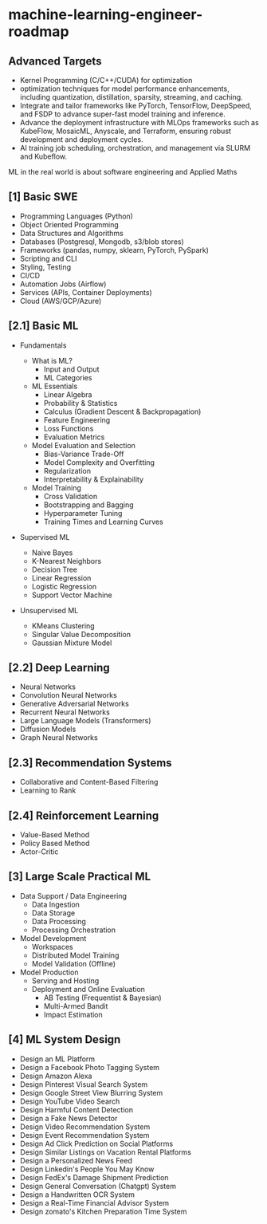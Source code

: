 # machine-learning-engineer-roadmap

## Advanced Targets
- Kernel Programming (C/C++/CUDA) for optimization
- optimization techniques for model performance enhancements, including quantization, distillation, sparsity, streaming, and caching.
- Integrate and tailor frameworks like PyTorch, TensorFlow, DeepSpeed, and FSDP to advance super-fast model training and inference.
- Advance the deployment infrastructure with MLOps frameworks such as KubeFlow, MosaicML, Anyscale, and Terraform, ensuring robust development and deployment cycles.
- AI training job scheduling, orchestration, and management via SLURM and Kubeflow.

ML in the real world is about software engineering and Applied Maths

## [1] Basic SWE
- Programming Languages (Python)
- Object Oriented Programming
- Data Structures and Algorithms
- Databases (Postgresql, Mongodb, s3/blob stores)
- Frameworks (pandas, numpy, sklearn, PyTorch, PySpark)
- Scripting and CLI
- Styling, Testing
- CI/CD
- Automation Jobs (Airflow)
- Services (APIs, Container Deployments)
- Cloud (AWS/GCP/Azure)

## [2.1] Basic ML
- Fundamentals
  - What is ML?
    - Input and Output
    - ML Categories
  - ML Essentials
    - Linear Algebra
    - Probability & Statistics
    - Calculus (Gradient Descent & Backpropagation)
    - Feature Engineering 
    - Loss Functions 
    - Evaluation Metrics
  - Model Evaluation and Selection
    - Bias-Variance Trade-Off
    - Model Complexity and Overfitting
    - Regularization
    - Interpretability & Explainability
  - Model Training
    - Cross Validation
    - Bootstrapping and Bagging
    - Hyperparameter Tuning
    - Training Times and Learning Curves
  
- Supervised ML
  - Naive Bayes
  - K-Nearest Neighbors
  - Decision Tree
  - Linear Regression
  - Logistic Regression
  - Support Vector Machine
    
- Unsupervised ML
  - KMeans Clustering
  - Singular Value Decomposition
  - Gaussian Mixture Model
  
## [2.2] Deep Learning
- Neural Networks
- Convolution Neural Networks
- Generative Adversarial Networks
- Recurrent Neural Networks
- Large Language Models (Transformers)
- Diffusion Models
- Graph Neural Networks

## [2.3] Recommendation Systems
- Collaborative and Content-Based Filtering
- Learning to Rank

## [2.4] Reinforcement Learning
- Value-Based Method
- Policy Based Method
- Actor-Critic

## [3] Large Scale Practical ML
- Data Support / Data Engineering
  - Data Ingestion
  - Data Storage
  - Data Processing
  - Processing Orchestration
- Model Development
  - Workspaces
  - Distributed Model Training
  - Model Validation (Offline)
- Model Production
  - Serving and Hosting
  - Deployment and Online Evaluation
    - AB Testing (Frequentist & Bayesian)
    - Multi-Armed Bandit
    - Impact Estimation

## [4] ML System Design
- Design an ML Platform
- Design a Facebook Photo Tagging System
- Design Amazon Alexa
- Design Pinterest Visual Search System
- Design Google Street View Blurring System
- Design YouTube Video Search
- Design Harmful Content Detection
- Design a Fake News Detector
- Design Video Recommendation System
- Design Event Recommendation System
- Design Ad Click Prediction on Social Platforms
- Design Similar Listings on Vacation Rental Platforms
- Design a Personalized News Feed
- Design Linkedin's People You May Know
- Design FedEx's Damage Shipment Prediction
- Design General Conversation (Chatgpt) System
- Design a Handwritten OCR System
- Design a Real-Time Financial Advisor System
- Design zomato's Kitchen Preparation Time System
